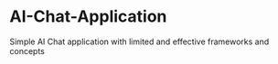 # AI-Chat-Application
Simple AI Chat application with limited and effective frameworks and concepts
